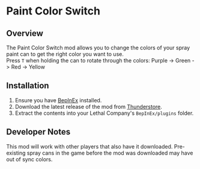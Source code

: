 # Paint Color Switch

## Overview

The Paint Color Switch mod allows you to change the colors of your spray paint can to get the right color you want to use. 
<br>
Press `T` when holding the can to rotate through the colors:
Purple -> Green -> Red -> Yellow

## Installation

1. Ensure you have [BepInEx](https://thunderstore.io/c/lethal-company/p/BepInEx/BepInExPack/) installed.
2. Download the latest release of the mod from [Thunderstore]().
3. Extract the contents into your Lethal Company's `BepInEx/plugins` folder.

## Developer Notes
This mod will work with other players that also have it downloaded. Pre-existing spray cans in the game before the mod was downloaded may have out of sync colors.
